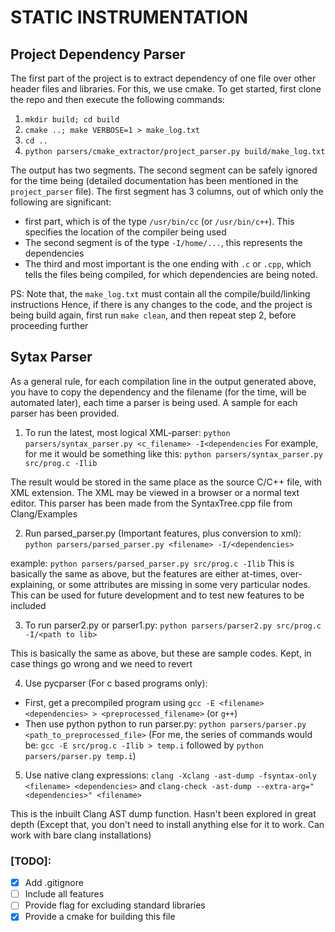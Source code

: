 # STATIC INSTRUMENTATION

## Project Dependency Parser
The first part of the project is to extract dependency of one file over other
header files and libraries. For this, we use cmake. To get started, first clone
the repo and then execute the following commands:
1. `mkdir build; cd build`
2. `cmake ..; make VERBOSE=1 > make_log.txt`
3. `cd ..`
4. `python parsers/cmake_extractor/project_parser.py build/make_log.txt`

The output has two segments. The second segment can be safely ignored for the
time being (detailed documentation has been mentioned in the `project_parser` file).
The first segment has 3 columns, out of which only the following are significant:
* first part, which is of the type `/usr/bin/cc` (or `/usr/bin/c++`). This specifies
the location of the compiler being used
* The second segment is of the type `-I/home/...`, this represents the dependencies
* The third and most important is the one ending with `.c` or `.cpp`, which tells
  the files being compiled, for which dependencies are being noted.

PS: Note that, the `make_log.txt` must contain all the compile/build/linking instructions
Hence, if there is any changes to the code, and the project is being build again,
first run `make clean`, and then repeat step 2, before proceeding further


## Sytax Parser

As a general rule, for each compilation line in the output generated above,
you have to copy the dependency and the filename (for the time, will be automated later),
each time a parser is being used. A sample for each parser has been provided.

1. To run the latest, most logical XML-parser:
  `python parsers/syntax_parser.py <c_filename> -I<dependencies`
  For example, for me it would be something like this:
  `python parsers/syntax_parser.py src/prog.c -Ilib`

  The result would be stored in the same place as the source C/C++ file, with
  XML extension. The XML may be viewed in a browser or a normal text editor. This
  parser has been made from the SyntaxTree.cpp file from Clang/Examples

2. Run parsed_parser.py (Important features, plus conversion to xml):
  `python parsers/parsed_parser.py <filename> -I/<dependencies>`

  example: `python parsers/parsed_parser.py src/prog.c -Ilib`
  This is basically the same as above, but the features are either at-times,
  over-explaining, or some attributes are missing in some very particular nodes.
  This can be used for future development and to test new features to be included

3. To run parser2.py or parser1.py:
  `python parsers/parser2.py src/prog.c -I/<path to lib>`

  This is basically the same as above, but these are sample codes. Kept, in case
  things go wrong and we need to revert

4. Use pycparser (For c based programs only):
  * First, get a precompiled program using `gcc -E <filename> <dependencies> > <preprocessed_filename>` (or `g++`)
  * Then use python python to run parser.py:
    `python parsers/parser.py <path_to_preprocessed_file>`
    (For me, the series of commands would be:
      `gcc -E src/prog.c -Ilib > temp.i` followed by `python parsers/parser.py temp.i`)

5. Use native clang expressions:
  `clang -Xclang -ast-dump -fsyntax-only <filename> <dependencies>` and
  `clang-check -ast-dump --extra-arg="<dependencies>" <filename>`

  This is the inbuilt Clang AST dump function. Hasn't been explored in great depth
  (Except that, you don't need to install anything else for it to work. Can work
  with bare clang installations)


### [TODO]:
- [X] Add .gitignore
- [ ] Include all features
- [ ] Provide flag for excluding standard libraries
- [X] Provide a cmake for building this file
